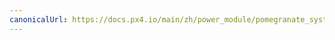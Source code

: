 ```yaml
---
canonicalUrl: https://docs.px4.io/main/zh/power_module/pomegranate_systems_pm
---
```


<Redirect to="../uavcan/pomegranate_systems_pm" />

